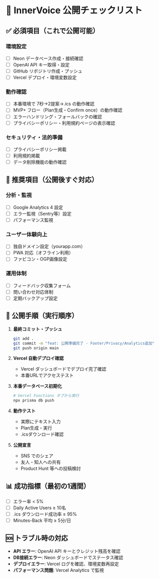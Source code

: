 # 🚀 InnerVoice 公開チェックリスト

## ✅ 必須項目（これで公開可能）

### 環境設定
- [ ] Neon データベース作成・接続確認
- [ ] OpenAI API キー取得・設定
- [ ] GitHub リポジトリ作成・プッシュ
- [ ] Vercel デプロイ・環境変数設定

### 動作確認
- [ ] 本番環境で 7秒→2提案→.ics の動作確認
- [ ] MVP+ フロー（Plan生成・Confirm once）の動作確認
- [ ] エラーハンドリング・フォールバックの確認
- [ ] プライバシーポリシー・利用規約ページの表示確認

### セキュリティ・法的準備
- [ ] プライバシーポリシー掲載
- [ ] 利用規約掲載
- [ ] データ削除機能の動作確認

## 🎯 推奨項目（公開後すぐ対応）

### 分析・監視
- [ ] Google Analytics 4 設定
- [ ] エラー監視（Sentry等）設定
- [ ] パフォーマンス監視

### ユーザー体験向上
- [ ] 独自ドメイン設定（yourapp.com）
- [ ] PWA 対応（オフライン利用）
- [ ] ファビコン・OGP画像設定

### 運用体制
- [ ] フィードバック収集フォーム
- [ ] 問い合わせ対応体制
- [ ] 定期バックアップ設定

## 🚀 公開手順（実行順序）

1. **最終コミット・プッシュ**
   ```bash
   git add .
   git commit -m "feat: 公開準備完了 - Footer/Privacy/Analytics追加"
   git push origin main
   ```

2. **Vercel 自動デプロイ確認**
   - Vercel ダッシュボードでデプロイ完了確認
   - 本番URLでアクセステスト

3. **本番データベース初期化**
   ```bash
   # Vercel Functions タブから実行
   npx prisma db push
   ```

4. **動作テスト**
   - 実際にテキスト入力
   - Plan生成・実行
   - .icsダウンロード確認

5. **公開宣言**
   - SNS でのシェア
   - 友人・知人への共有
   - Product Hunt 等への投稿検討

## 📊 成功指標（最初の1週間）

- [ ] エラー率 < 5%
- [ ] Daily Active Users ≥ 10名
- [ ] .ics ダウンロード成功率 ≥ 95%
- [ ] Minutes-Back 平均 ≥ 5分/日

## 🆘 トラブル時の対応

- **API エラー**: OpenAI API キーとクレジット残高を確認
- **DB接続エラー**: Neon ダッシュボードでステータス確認
- **デプロイエラー**: Vercel ログを確認、環境変数再設定
- **パフォーマンス問題**: Vercel Analytics で監視

